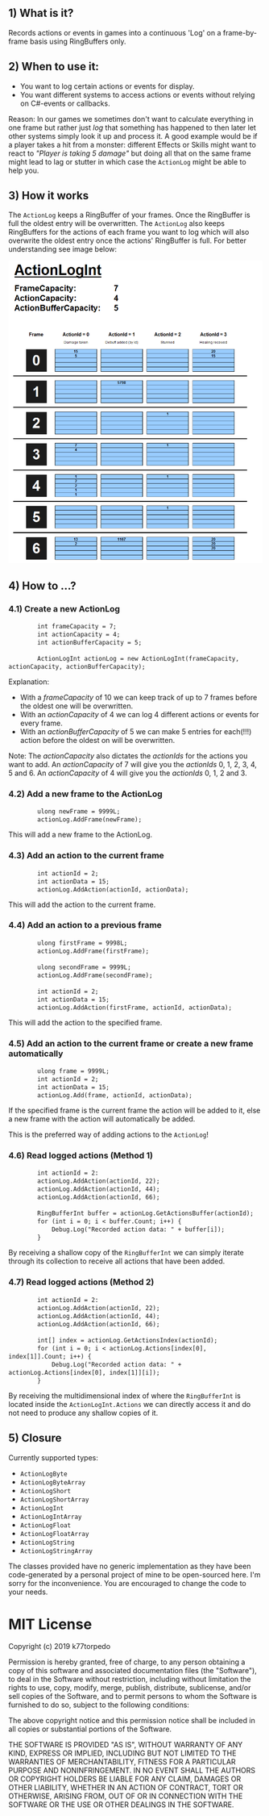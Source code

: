 ## 1) What is it?
Records actions or events in games into a continuous 'Log' on a frame-by-frame basis using RingBuffers only.


## 2) When to use it:
* You want to log certain actions or events for display.
* You want different systems to access actions or events without relying on C#-events or callbacks. 

Reason: In our games we sometimes don't want to calculate everything in one frame but rather just _log_ that something has happened to then later let other systems simply look it up and process it. A good example would be if a player takes a hit from a monster: different Effects or Skills might want to react to _"Player is taking 5 damage"_ but doing all that on the same frame might lead to lag or stutter in which case the `ActionLog` might be able to help you.

## 3) How it works
The `ActionLog` keeps a RingBuffer of your frames. Once the RingBuffer is full the oldest entry will be overwritten. The `ActionLog` also keeps RingBuffers for the actions of each frame you want to log which will also overwrite the oldest entry once the actions' RingBuffer is full. For better understanding see image below:


![Overview](https://raw.githubusercontent.com/k77torpedo/ActionLog/master/Documentation/ActionLog_Overview.png)


## 4) How to ...?

### 4.1) Create a new ActionLog
```
        int frameCapacity = 7;
        int actionCapacity = 4;
        int actionBufferCapacity = 5;

        ActionLogInt actionLog = new ActionLogInt(frameCapacity, actionCapacity, actionBufferCapacity);
```
Explanation: 
* With a _frameCapacity_ of 10 we can keep track of up to 7 frames before the oldest one will be overwritten. 
* With an _actionCapacity_ of 4 we can log 4 different actions or events for every frame. 
* With an _actionBufferCapacity_ of 5 we can make 5 entries for each(!!!) action before the oldest on will be overwritten.

Note: The _actionCapacity_ also dictates the _actionIds_ for the actions you want to add. An _actionCapacity_ of 7 will give you the _actionIds_ 0, 1, 2, 3, 4, 5 and 6. An _actionCapacity_ of 4 will give you the _actionIds_ 0, 1, 2 and 3.


### 4.2) Add a new frame to the ActionLog
```
        ulong newFrame = 9999L;
        actionLog.AddFrame(newFrame);
```
This will add a new frame to the ActionLog.


### 4.3) Add an action to the current frame
```
        int actionId = 2;
        int actionData = 15;
        actionLog.AddAction(actionId, actionData);
```
This will add the action to the current frame.


### 4.4) Add an action to a previous frame
```
        ulong firstFrame = 9998L;
        actionLog.AddFrame(firstFrame);
        
        ulong secondFrame = 9999L;
        actionLog.AddFrame(secondFrame);
        
        int actionId = 2;
        int actionData = 15;
        actionLog.AddAction(firstFrame, actionId, actionData);
```
This will add the action to the specified frame.


### 4.5) Add an action to the current frame or create a new frame automatically
```
        ulong frame = 9999L;
        int actionId = 2;
        int actionData = 15;
        actionLog.Add(frame, actionId, actionData);
```
If the specified frame is the current frame the action will be added to it, else a new frame with the action will automatically be added.

This is the preferred way of adding actions to the `ActionLog`!


### 4.6) Read logged actions (Method 1)
```
        int actionId = 2:
        actionLog.AddAction(actionId, 22);
        actionLog.AddAction(actionId, 44);
        actionLog.AddAction(actionId, 66);
        
        RingBufferInt buffer = actionLog.GetActionsBuffer(actionId);
        for (int i = 0; i < buffer.Count; i++) {
            Debug.Log("Recorded action data: " + buffer[i]);
        }
```
By receiving a shallow copy of the `RingBufferInt` we can simply iterate through its collection to receive all actions that have been added.


### 4.7) Read logged actions (Method 2)
```
        int actionId = 2:
        actionLog.AddAction(actionId, 22);
        actionLog.AddAction(actionId, 44);
        actionLog.AddAction(actionId, 66);

        int[] index = actionLog.GetActionsIndex(actionId);
        for (int i = 0; i < actionLog.Actions[index[0], index[1]].Count; i++) {
            Debug.Log("Recorded action data: " + actionLog.Actions[index[0], index[1]][i]);
        }
```
By receiving the multidimensional index of where the `RingBufferInt` is located inside the `ActionLogInt.Actions` we can directly access it and do not need to produce any shallow copies of it.


## 5) Closure
Currently supported types:
* `ActionLogByte`
* `ActionLogByteArray`
* `ActionLogShort`
* `ActionLogShortArray`
* `ActionLogInt`
* `ActionLogIntArray`
* `ActionLogFloat`
* `ActionLogFloatArray`
* `ActionLogString`
* `ActionLogStringArray`

The classes provided have no generic implementation as they have been code-generated by a personal project of mine to be open-sourced here. I'm sorry for the inconvenience. You are encouraged to change the code to your needs.


# MIT License
Copyright (c) 2019 k77torpedo

Permission is hereby granted, free of charge, to any person obtaining a copy
of this software and associated documentation files (the "Software"), to deal
in the Software without restriction, including without limitation the rights
to use, copy, modify, merge, publish, distribute, sublicense, and/or sell
copies of the Software, and to permit persons to whom the Software is
furnished to do so, subject to the following conditions:

The above copyright notice and this permission notice shall be included in all
copies or substantial portions of the Software.

THE SOFTWARE IS PROVIDED "AS IS", WITHOUT WARRANTY OF ANY KIND, EXPRESS OR
IMPLIED, INCLUDING BUT NOT LIMITED TO THE WARRANTIES OF MERCHANTABILITY,
FITNESS FOR A PARTICULAR PURPOSE AND NONINFRINGEMENT. IN NO EVENT SHALL THE
AUTHORS OR COPYRIGHT HOLDERS BE LIABLE FOR ANY CLAIM, DAMAGES OR OTHER
LIABILITY, WHETHER IN AN ACTION OF CONTRACT, TORT OR OTHERWISE, ARISING FROM,
OUT OF OR IN CONNECTION WITH THE SOFTWARE OR THE USE OR OTHER DEALINGS IN THE
SOFTWARE.
